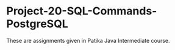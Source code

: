 # Project-20-SQL-Commands-PostgreSQL
These are assignments given in Patika Java Intermediate course.
